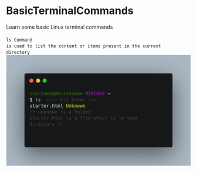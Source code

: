 # BasicTerminalCommands
Learn some basic Linux terminal commands
<br>
<br>
<code>ls Command is used to list the content or items present in the current directory</code>
<img src="carbon.png" >
